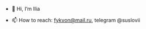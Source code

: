 - 👋 Hi, I’m Ilia


- 📫 How to reach: fykvon@mail.ru, telegram @suslovii

<!---
fykvon/fykvon is a ✨ special ✨ repository because its `README.md` (this file) appears on your GitHub profile.
You can click the Preview link to take a look at your changes.
--->
